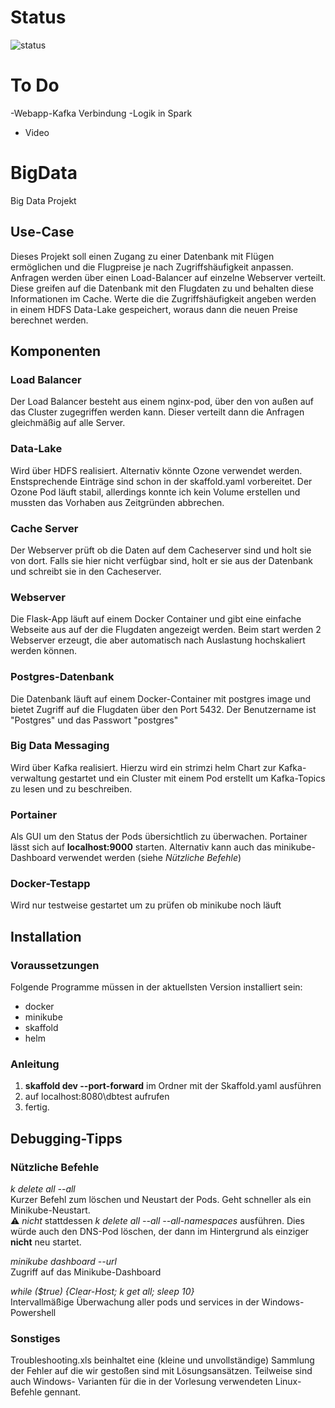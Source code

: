 # Status 

![status](https://user-images.githubusercontent.com/77491801/131755401-0e54bbb4-801a-481c-970c-d8d48a055912.jpg)


# To Do

  -Webapp-Kafka Verbindung
  -Logik in Spark  
  
- Video

# BigData
Big Data Projekt

## Use-Case
Dieses Projekt soll einen Zugang zu einer Datenbank mit Flügen ermöglichen und die Flugpreise je nach Zugriffshäufigkeit anpassen.
Anfragen werden über einen Load-Balancer auf einzelne Webserver verteilt. Diese greifen auf die Datenbank mit den Flugdaten zu und behalten diese Informationen im Cache.
Werte die die Zugriffshäufigkeit angeben werden in einem HDFS Data-Lake gespeichert, woraus dann die neuen Preise berechnet werden.

## Komponenten

### Load Balancer
Der Load Balancer besteht aus einem nginx-pod, über den von außen auf das Cluster zugegriffen werden kann. 
Dieser verteilt dann die Anfragen gleichmäßig auf alle Server.
### Data-Lake
Wird über HDFS realisiert. Alternativ könnte Ozone verwendet werden. Enstsprechende Einträge sind schon in der skaffold.yaml vorbereitet. Der Ozone Pod läuft stabil, allerdings konnte ich kein Volume erstellen und mussten das Vorhaben aus Zeitgründen abbrechen.
### Cache Server
Der Webserver prüft ob die Daten auf dem Cacheserver sind und holt sie von dort. Falls sie hier nicht verfügbar sind, holt er sie aus der Datenbank und schreibt sie in den Cacheserver. 
### Webserver
Die Flask-App läuft auf einem Docker Container und gibt eine einfache Webseite aus auf der die Flugdaten angezeigt werden. Beim start werden 2 Webserver erzeugt, die aber automatisch nach Auslastung hochskaliert werden können.
### Postgres-Datenbank
Die Datenbank läuft auf einem Docker-Container mit postgres image und bietet Zugriff auf die Flugdaten über den Port 5432.
Der Benutzername ist "Postgres" und das Passwort "postgres"
### Big Data Messaging
Wird über Kafka realisiert. Hierzu wird ein strimzi helm Chart zur Kafka-verwaltung gestartet und ein Cluster mit einem Pod erstellt um Kafka-Topics zu lesen und zu beschreiben.
### Portainer
Als GUI um den Status der Pods übersichtlich zu überwachen. Portainer lässt sich auf **localhost:9000** starten. Alternativ kann auch das minikube-Dashboard verwendet werden (siehe *Nützliche Befehle*)
### Docker-Testapp
Wird nur testweise gestartet um zu prüfen ob minikube noch läuft

## Installation

### Voraussetzungen
Folgende Programme müssen in der aktuellsten Version installiert sein:
- docker 
- minikube
- skaffold 
- helm 

### Anleitung
1. **skaffold dev --port-forward** im Ordner mit der Skaffold.yaml ausführen
2. auf localhost:8080\dbtest aufrufen
3. fertig.


## Debugging-Tipps
### Nützliche Befehle 
*k delete all --all*  
Kurzer Befehl zum löschen und Neustart der Pods. Geht schneller als ein Minikube-Neustart.  
:warning: *nicht* stattdessen *k delete all --all --all-namespaces* ausführen. Dies würde auch den DNS-Pod löschen, der dann im Hintergrund als einziger **nicht** neu startet.


*minikube dashboard --url*  
Zugriff auf das Minikube-Dashboard


*while ($true) {Clear-Host; k get all; sleep 10}*  
Intervallmäßige Überwachung aller pods und services in der Windows-Powershell

### Sonstiges
Troubleshooting.xls beinhaltet eine (kleine und unvollständige) Sammlung der Fehler auf die wir gestoßen sind mit Lösungsansätzen.
Teilweise sind auch Windows- Varianten für die in der Vorlesung verwendeten Linux-Befehle gennant.

